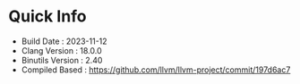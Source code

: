 # Quick Info
* Build Date : 2023-11-12
* Clang Version : 18.0.0
* Binutils Version : 2.40
* Compiled Based : https://github.com/llvm/llvm-project/commit/197d6ac7
